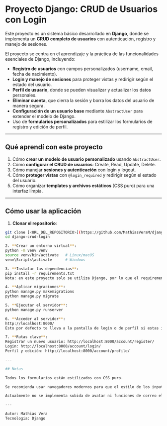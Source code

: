 # Proyecto Django: CRUD de Usuarios con Login

Este proyecto es un sistema básico desarrollado en **Django**, donde se implementa un **CRUD completo de usuarios** con autenticación, registro y manejo de sesiones.  

El proyecto se centra en el aprendizaje y la práctica de las funcionalidades esenciales de Django, incluyendo:

- **Registro de usuarios** con campos personalizados (username, email, fecha de nacimiento).
- **Login y manejo de sesiones** para proteger vistas y redirigir según el estado del usuario.
- **Perfil de usuario**, donde se pueden visualizar y actualizar los datos personales.
- **Eliminar cuenta**, que cierra la sesión y borra los datos del usuario de manera segura.
- **Configuración de un usuario base** mediante `AbstractUser` para extender el modelo de Django.
- Uso de **formularios personalizados** para estilizar los formularios de registro y edición de perfil.

---

## Qué aprendí con este proyecto

1. Cómo **crear un modelo de usuario personalizado** usando `AbstractUser`.
2. Cómo **configurar el CRUD de usuarios**: Create, Read, Update, Delete.
3. Cómo manejar **sesiones y autenticación** con login y logout.
4. Cómo **proteger vistas** con `@login_required` y redirigir según el estado del usuario.
5. Cómo organizar **templates y archivos estáticos** (CSS puro) para una interfaz limpia.

---

## Cómo usar la aplicación

1. **Clonar el repositorio**:

``` bash
git clone [<URL_DEL_REPOSITORIO>](https://github.com/MathiasVeraM/django-crud-login.git)
cd django-crud-login

2. **Crear un entorno virtual**:
python -m venv venv
source venv/bin/activate   # Linux/macOS
venv\Scripts\activate      # Windows

3. **Instalar las dependencias**:
pip install -r requirements.txt
Nota: en este proyecto solo se utiliza Django, por lo que el requirements.txt contiene únicamente esa librería y lo que necesita para funcionar.

4. **Aplicar migraciones**:
python manage.py makemigrations
python manage.py migrate

5. **Ejecutar el servidor**:
python manage.py runserver

6. **Acceder al servidor**:
http://localhost:8000/ 
Esto por defecto te lleva a la pantalla de login o de perfil si estas ingresado al sistema

7. **Rutas clave**:
Registrar un nuevo usuario: http://localhost:8000/account/register/
Login: http://localhost:8000/account/login/
Perfil y edición: http://localhost:8000/account/profile/

---

## Notas

Todos los formularios están estilizados con CSS puro.

Se recomienda usar navegadores modernos para que el estilo de los inputs y botones se vea correctamente.

Actualmente no se implementa subida de avatar ni funciones de correo electrónico, pero el proyecto está preparado para agregar estas funcionalidades en el futuro.

---

Autor: Mathias Vera
Tecnologia: Django